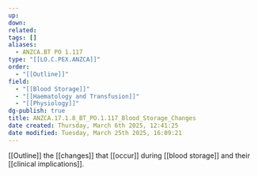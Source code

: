```yaml
---
up: 
down: 
related: 
tags: []
aliases:
  - ANZCA.BT PO 1.117
type: "[[LO.C.PEX.ANZCA]]"
order:
  - "[[Outline]]"
field:
  - "[[Blood Storage]]"
  - "[[Haematology and Transfusion]]"
  - "[[Physiology]]"
dg-publish: true
title: ANZCA.17.1.8_BT_PO.1.117_Blood_Storage_Changes
date created: Thursday, March 6th 2025, 12:41:25
date modified: Tuesday, March 25th 2025, 16:09:21
---
```


[[Outline]] the [[changes]] that [[occur]] during [[blood storage]] and their [[clinical implications]].
